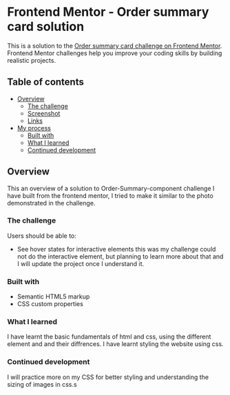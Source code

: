 # Frontend Mentor - Order summary card solution

This is a solution to the [Order summary card challenge on Frontend Mentor](https://www.frontendmentor.io/challenges/order-summary-component-QlPmajDUj). Frontend Mentor challenges help you improve your coding skills by building realistic projects. 

## Table of contents

- [Overview](#overview)
  - [The challenge](#the-challenge)
  - [Screenshot](#screenshot)
  - [Links](#links)
- [My process](#my-process)
  - [Built with](#built-with)
  - [What I learned](#what-i-learned)
  - [Continued development](#continued-development)

## Overview

This an overview of a solution to Order-Summary-component challenge I have built from the frontend mentor, I tried to make it similar to the photo demonstrated in the challenge.

### The challenge

Users should be able to:

- See hover states for interactive elements
this was my challenge could not do the interactive element, but planning to learn more about that and I will update the project once I understand it.




### Built with

- Semantic HTML5 markup
- CSS custom properties


### What I learned

I have learnt the basic fundamentals of html and css, using the different element and and their diffrences. I have learnt styling the website using css.



### Continued development

I will practice more on my CSS for better styling and understanding the sizing of images in css.s









